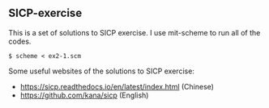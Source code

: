 ## SICP-exercise 
This is a set of solutions to SICP exercise.
I use mit-scheme to run all of the codes.
```
$ scheme < ex2-1.scm
```
Some useful websites of the solutions to SICP exercise:
- https://sicp.readthedocs.io/en/latest/index.html (Chinese)
- https://github.com/kana/sicp (English)

